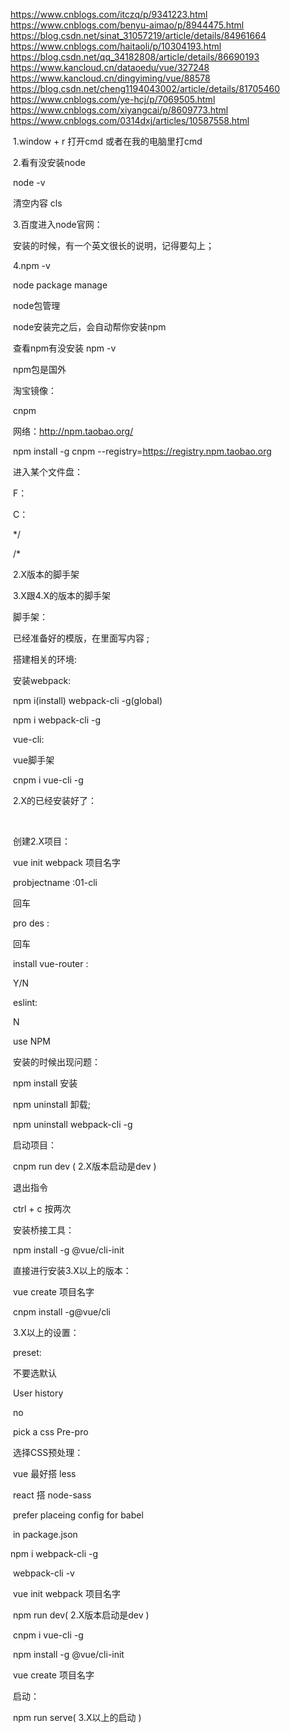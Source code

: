 https://www.cnblogs.com/itczq/p/9341223.html
https://www.cnblogs.com/benyu-aimao/p/8944475.html
https://blog.csdn.net/sinat_31057219/article/details/84961664
https://www.cnblogs.com/haitaoli/p/10304193.html
https://blog.csdn.net/qq_34182808/article/details/86690193
https://www.kancloud.cn/dataoedu/vue/327248
https://www.kancloud.cn/dingyiming/vue/88578
https://blog.csdn.net/cheng1194043002/article/details/81705460
https://www.cnblogs.com/ye-hcj/p/7069505.html
https://www.cnblogs.com/xiyangcai/p/8609773.html
https://www.cnblogs.com/0314dxj/articles/10587558.html

​     1.window + r 打开cmd 或者在我的电脑里打cmd

​      2.看有没安装node

​        node -v

​        清空内容 cls 

​      3.百度进入node官网：

​        安装的时候，有一个英文很长的说明，记得要勾上；

​      4.npm -v 

​        node package manage

​          node包管理

​        node安装完之后，会自动帮你安装npm

​          查看npm有没安装 npm -v

​            npm包是国外

​        淘宝镜像：

​          cnpm

​          网络：http://npm.taobao.org/

​            npm install -g cnpm --registry=https://registry.npm.taobao.org

​        进入某个文件盘：

​          F：

​          C：

​    */

​    /*

​      2.X版本的脚手架

​      3.X跟4.X的版本的脚手架

​      脚手架：

​        已经准备好的模版，在里面写内容 ;



​      搭建相关的环境:

​        安装webpack:

​          npm i(install) webpack-cli -g(global)

​          npm i webpack-cli -g

​        vue-cli:

​          vue脚手架

​            cnpm i vue-cli -g

​      2.X的已经安装好了：

​        

​      创建2.X项目：

​        vue init webpack 项目名字



​          probjectname :01-cli 

​            回车

​          pro des :

​            回车

​          install vue-router :

​            Y/N

​          eslint:

​            N

​          use NPM





​      安装的时候出现问题：

​        npm install 安装

​        npm uninstall  卸载;



​        npm uninstall webpack-cli -g



​      启动项目：

​        cnpm run dev ( 2.X版本启动是dev )



​      退出指令

​        ctrl + c 按两次



​      安装桥接工具：

​        npm install -g @vue/cli-init 



​      直接进行安装3.X以上的版本：

​        vue create 项目名字      

​          cnpm install -g@vue/cli



​      3.X以上的设置：

​        preset:

​          不要选默认

​        User history  

​          no  

​        pick a css Pre-pro

​          选择CSS预处理：

​            vue 最好搭 less

​            react 搭 node-sass

​        prefer placeing config for babel

​          in package.json



  npm i webpack-cli -g

​        webpack-cli -v

​        vue init webpack 项目名字

​          npm run dev( 2.X版本启动是dev )

​      cnpm i vue-cli -g

​      npm install -g @vue/cli-init

​        vue create 项目名字

​        启动：

​          npm run serve( 3.X以上的启动 )